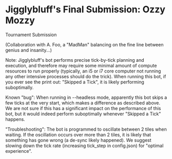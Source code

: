 # Jigglybluff's Final Submission: Ozzy Mozzy
Tournament Submission 

(Collaboration with A. Foo, a "MadMan" balancing on the fine line between genius and insanity...)


Note: Jigglybluff's bot performs precise tick-by-tick planning and execution, and therefore may require some minimal amount of compute resources to run properly (typically, an i5 or i7 core computer not running any other intensive processes should do the trick).
When running this bot, if you ever see the print out: "Skipped a Tick", it is likely performing suboptimally.

Known "bug": When running in --headless mode, apparently this bot skips a few ticks at the very start, which makes a difference as described above. We are not sure if this has a significant impact on the performance of this bot, but it would indeed perform suboptimally whenever "Skipped a Tick" happens.

"Troubleshooting": The bot is programmed to oscillate between 2 tiles when waiting. If the oscillation occurs over more than 2 tiles, it is likely that something has gone wrong (a de-sync likely happened). We suggest slowing down the tick rate (increasing tick_step in config.json) for "optimal experience".
